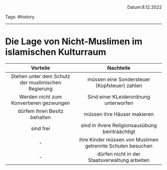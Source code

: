 <p align="right">Datum:8.12.2022</p>

Tags: #history 

---
# Die Lage von Nicht-Muslimen im islamischen Kulturraum

Vorteile | Nachteile
:-:|:-:
Stehen unter dem Schutz der muslimischen Regierung | müssen eine Sondersteuer (Kopfsteuer) zahlen
Werden nicht zum Konvertieren gezwungen| Sind einer KLeiderordnung unterworfen
dürfem ihren Besitz behalten| müssen ihre Häuser makieren
sind frei | sind in ihrere Religionsausübung beintraächtigt
- | ihre Kinder müssen von Muslimen getrennte Schulen besuchen
- | dürfen nicht in der Staatsverwaltung arbeiten